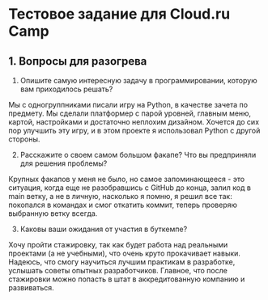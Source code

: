 # Тестовое задание для Cloud.ru Camp

## 1. Вопросы для разогрева

1. Опишите самую интересную задачу в программировании, которую вам приходилось решать?

Мы с одногруппниками писали игру на Python, в качестве зачета по предмету. Мы сделали платформер с парой уровней, главным меню, картой, настройками и достаточно неплохим дизайном. Хочется до сих пор улучшить эту игру, и в этом проекте я использовал Python с другой стороны.
  
2. Расскажите о своем самом большом факапе? Что вы предприняли для решения проблемы?

Крупных факапов у меня не было, но самое запоминающееся - это ситуация, когда еще не разобравшись с GitHub до конца, залил код в main ветку, а не в личную, насколько я помню, я решил все так: покопался в командах и смог откатить коммит, теперь проверяю выбранную ветку всегда.

3. Каковы ваши ожидания от участия в буткемпе?

Хочу пройти стажировку, так как будет работа над реальными проектами (а не учебными), что очень круто прокачивает навыки. Надеюсь, что смогу научиться лучшим практикам в разработке, услышать советы опытных разработчиков. Главное, что после стажировки можно попасть в штат в аккредитованную компанию и развиваться. 
